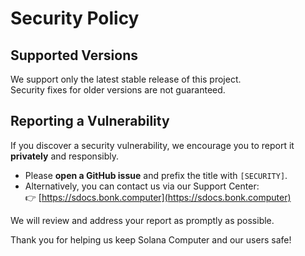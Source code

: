 # Security Policy

## Supported Versions

We support only the latest stable release of this project.  
Security fixes for older versions are not guaranteed.

## Reporting a Vulnerability

If you discover a security vulnerability, we encourage you to report it **privately** and responsibly.

- Please **open a GitHub issue** and prefix the title with `[SECURITY]`.  
- Alternatively, you can contact us via our Support Center:  
  👉 [https://sdocs.bonk.computer](https://sdocs.bonk.computer)

We will review and address your report as promptly as possible.

Thank you for helping us keep Solana Computer and our users safe!
